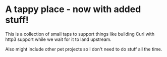 # A tappy place - now with added stuff!
This is a collection of small taps to support things like building Curl with http3 support while we wait for it to land upstream.

Also might include other pet projects so I don't need to do stuff all the time.



